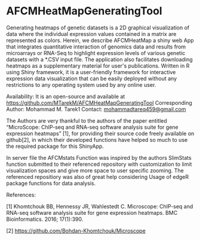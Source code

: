 # AFCMHeatMapGeneratingTool

Generating heatmaps of genetic datasets is a 2D graphical visualization of data where the individual expression values contained in a matrix are represented as colors. Herein, we describe AFCMHeatMap a shiny web App that integrates quantitative interaction of genomics data and results from microarrays or RNA-Seq to highlight expression levels of various genetic datasets with a *.CSV input file. The application also facilitates downloading heatmaps as a supplementary material for user's publications. Written in R using Shiny framework, it is a user-friendly framework for interactive expression data  visualization that can be easily deployed without any restrictions to any operating system used by any online user.

Availability: It is an open-source and available at https://github.com/MTarekM/AFCMHeatMapGeneratingTool
Corresponding Author: Mohammad M. Tarek1
Contact: mohammadtareq459@gmail.com

The Authors are very thankful to the authors of the paper entitled “MicroScope: ChIP-seq and RNA-seq software analysis suite for gene expression heatmaps” [1], for providing their source code freely available on github[2], in which their developed functions have helped so much to use the required package for this ShinyApp.

In server file the AFCMstats Function was inspired by the authors SlimStats function submitted to their referenced repository with customization to limit visualization spaces and give more space to user specific zooming.
The referenced repositiory was also of great help considering Usage of edgeR package functions for data analysis.

References:

[1] Khomtchouk BB, Hennessy JR, Wahlestedt C. Microscope: ChIP-seq and RNA-seq software analysis suite for gene expression heatmaps. BMC Bioinformatics. 2016; 17(1):390.

[2] https://github.com/Bohdan-Khomtchouk/Microscope
